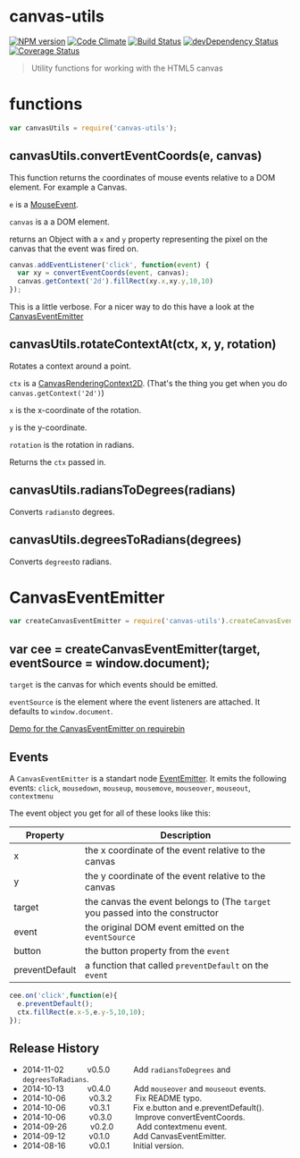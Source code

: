 # canvas-utils
[![NPM version](https://badge.fury.io/js/canvas-utils.svg)](http://badge.fury.io/js/canvas-utils)
[![Code Climate](https://codeclimate.com/github/tillarnold/canvas-utils/badges/gpa.svg)](https://codeclimate.com/github/tillarnold/canvas-utils)
[![Build Status](https://travis-ci.org/tillarnold/canvas-utils.svg?branch=master)](https://travis-ci.org/tillarnold/canvas-utils)
[![devDependency Status](https://david-dm.org/tillarnold/canvas-utils/dev-status.svg)](https://david-dm.org/tillarnold/canvas-utils#info=devDependencies)
[![Coverage Status](https://coveralls.io/repos/tillarnold/canvas-utils/badge.svg?branch=master)](https://coveralls.io/r/tillarnold/canvas-utils?branch=master)


> Utility functions for working with the HTML5 canvas

# functions

```js
var canvasUtils = require('canvas-utils');
```
## canvasUtils.convertEventCoords(e, canvas)

This function returns the coordinates of mouse events relative to a
DOM element. For example a Canvas.

`e` is a [MouseEvent](https://developer.mozilla.org/en-US/docs/Web/API/MouseEvent).

`canvas` is a a DOM element.

returns an Object with a `x` and `y` property representing the
pixel on the canvas that the event was fired on.

```js
canvas.addEventListener('click', function(event) {
  var xy = convertEventCoords(event, canvas);
  canvas.getContext('2d').fillRect(xy.x,xy.y,10,10)
});
```

This is a little verbose. For a nicer way to do this have a look at the [CanvasEventEmitter](#canvaseventemitter)

## canvasUtils.rotateContextAt(ctx, x, y, rotation)
Rotates a context around a point.

`ctx` is a [CanvasRenderingContext2D](https://developer.mozilla.org/docs/Web/API/CanvasRenderingContext2D).
(That's the thing you get when you do `canvas.getContext('2d')`)

`x` is the x-coordinate of the rotation.

`y` is the y-coordinate.

`rotation` is the rotation in radians.

Returns the `ctx` passed in.
## canvasUtils.radiansToDegrees(radians)
Converts `radians`to degrees.

## canvasUtils.degreesToRadians(degrees)
Converts `degrees`to radians.


# CanvasEventEmitter

```js
var createCanvasEventEmitter = require('canvas-utils').createCanvasEventEmitter;
```

## var cee = createCanvasEventEmitter(target, eventSource = window.document);

`target` is the canvas for which events should be emitted.

`eventSource` is the element where the event listeners are attached. It defaults to `window.document`.

[Demo for the CanvasEventEmitter on requirebin](http://requirebin.com/?gist=48c497080c0d4f1dea9a)

## Events

A `CanvasEventEmitter` is a standart node [EventEmitter](nodejs.org/api/events.html#events_class_events_eventemitter).
It emits the following events: `click`, `mousedown`, `mouseup`, `mousemove`, `mouseover`, `mouseout`, `contextmenu`

The event object you get for all of these looks like this:

| Property       | Description |
|----------------|-------------------------------------------------------|
| x              | the x coordinate of the event relative to the canvas |
| y              | the y coordinate of the event relative to the canvas |
| target         | the canvas the event belongs to (The `target` you passed into the constructor |
| event          | the original DOM event emitted on the `eventSource` |
| button         | the button property from the `event` |
| preventDefault | a function that called `preventDefault` on the `event` |


```js
cee.on('click',function(e){
  e.preventDefault();
  ctx.fillRect(e.x-5,e.y-5,10,10);
});
```

## Release History
* 2014-11-02   v0.5.0   Add `radiansToDegrees` and `degreesToRadians`.
* 2014-10-13   v0.4.0   Add `mouseover` and `mouseout` events.
* 2014-10-06   v0.3.2   Fix README typo.
* 2014-10-06   v0.3.1   Fix e.button and e.preventDefault().
* 2014-10-06   v0.3.0   Improve convertEventCoords.
* 2014-09-26   v0.2.0   Add contextmenu event.
* 2014-09-12   v0.1.0   Add CanvasEventEmitter.
* 2014-08-16   v0.0.1   Initial version.
